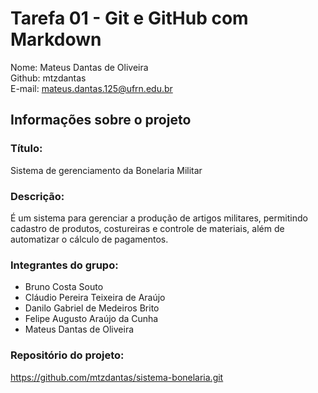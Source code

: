 # Tarefa 01 - Git e GitHub com Markdown

Nome: Mateus Dantas de Oliveira<br>
Github: mtzdantas<br>
E-mail: mateus.dantas.125@ufrn.edu.br

## Informações sobre o projeto

### Título:
Sistema de gerenciamento da Bonelaria Militar

### Descrição:
É um sistema para gerenciar a produção de artigos militares, permitindo cadastro de produtos, costureiras e controle de materiais, além de automatizar o cálculo de pagamentos.

### Integrantes do grupo:
- Bruno Costa Souto<br>
- Cláudio Pereira Teixeira de Araújo<br>
- Danilo Gabriel de Medeiros Brito<br>
- Felipe Augusto Araújo da Cunha<br>
- Mateus Dantas de Oliveira<br>

### Repositório do projeto:
https://github.com/mtzdantas/sistema-bonelaria.git